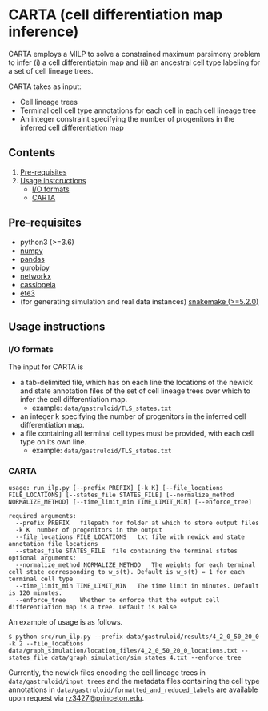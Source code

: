 # CARTA (cell differentiation map inference)

<!-- ![Overview of CARTA](intro.png) -->
<!--Overview of the CARTA algorithm.-->
CARTA employs a MILP to solve a constrained maximum parsimony problem to infer (i) a cell differentiatoin map and (ii) an ancestral cell type labeling for a set of cell lineage trees.

CARTA takes as input: 
* Cell lineage trees
* Terminal cell cell type annotations for each cell in each cell lineage tree
* An integer constraint specifying the number of progenitors in the inferred cell differentiation map

## Contents

  1. [Pre-requisites](#pre-requisites)
  2. [Usage instcructions](#usage)
     * [I/O formats](#io)
     * [CARTA](#carta)

<a name="pre-requisites"></a>
## Pre-requisites
+ python3 (>=3.6)
+ [numpy](https://numpy.org/doc/)
+ [pandas](https://pandas.pydata.org/pandas-docs/stable/index.html)
+ [gurobipy](https://www.gurobi.com/documentation/9.0/quickstart_mac/py_python_interface.html)
+ [networkx](https://networkx.org/)
+ [cassiopeia](https://github.com/YosefLab/Cassiopeia)
+ [ete3](https://pypi.org/project/ete3/)
+ (for generating simulation and real data instances) [snakemake (>=5.2.0)](https://snakemake.readthedocs.io)

<a name="usage"></a>
## Usage instructions

<a name="io"></a>
### I/O formats
The input for CARTA is 
* a tab-delimited file, which has on each line the locations of the newick and state annotation files of the set of cell lineage trees over which to infer the cell differentiation map.
    * example: `data/gastruloid/TLS_states.txt`
* an integer k specifying the number of progenitors in the inferred cell differentiation map.
* a file containing all terminal cell types must be provided, with each cell type on its own line.
    * example: `data/gastruloid/TLS_states.txt`

<a name="carta"></a>
### CARTA

    usage: run_ilp.py [--prefix PREFIX] [-k K] [--file_locations FILE_LOCATIONS] [--states_file STATES_FILE] [--normalize_method NORMALIZE_METHOD] [--time_limit_min TIME_LIMIT_MIN] [--enforce_tree]

    required arguments:
      --prefix PREFIX   filepath for folder at which to store output files       
      -k K  number of progenitors in the output
      --file_locations FILE_LOCATIONS   txt file with newick and state annotation file locations
      --states_file STATES_FILE  file containing the terminal states
    optional arguments:
      --normalize_method NORMALIZE_METHOD   The weights for each terminal cell state corresponding to w_s(t). Default is w_s(t) = 1 for each terminal cell type
      --time_limit_min TIME_LIMIT_MIN   The time limit in minutes. Default is 120 minutes.
      --enforce_tree    Whether to enforce that the output cell differentiation map is a tree. Default is False

An example of usage is as follows.

    $ python src/run_ilp.py --prefix data/gastruloid/results/4_2_0_50_20_0 -k 2 --file_locations data/graph_simulation/location_files/4_2_0_50_20_0_locations.txt --states_file data/graph_simulation/sim_states_4.txt --enforce_tree

Currently, the newick files encoding the cell lineage trees in `data/gastruloid/input_trees` and the metadata files containing the cell type annotations in `data/gastruloid/formatted_and_reduced_labels` are available upon request via [rz3427@princeton.edu](rz3427@princeton.edu).